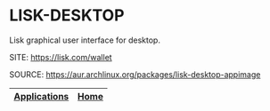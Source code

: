 # LISK-DESKTOP

 Lisk graphical user interface for desktop.

 SITE: https://lisk.com/wallet

 SOURCE: https://aur.archlinux.org/packages/lisk-desktop-appimage

 | [Applications](https://portable-linux-apps.github.io/apps.html) | [Home](https://portable-linux-apps.github.io)
 | --- | --- |
